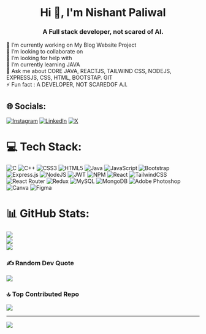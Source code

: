 <h1 align="center">Hi 👋, I'm Nishant Paliwal</h1>
<h3 align="center">A Full stack developer, not scared of AI.</h3>

🔭 I’m currently working on My Blog Website Project<br>👯 I’m looking to collaborate on <br>🤝 I’m looking for help with<br>🌱 I’m currently learning JAVA<br>💬 Ask me about CORE JAVA, REACTJS, TAILWIND CSS, NODEJS, EXPRESSJS,  CSS, HTML, BOOTSTAP. GIT<br>⚡ Fun fact : A DEVELOPER, NOT SCAREDOF A.I.

## 🌐 Socials:
[![Instagram](https://img.shields.io/badge/Instagram-%23E4405F.svg?logo=Instagram&logoColor=white)](https://instagram.com/nishant.paliwal783) [![LinkedIn](https://img.shields.io/badge/LinkedIn-%230077B5.svg?logo=linkedin&logoColor=white)](https://linkedin.com/in/nishant-paliwal) [![X](https://img.shields.io/badge/X-black.svg?logo=X&logoColor=white)](https://x.com/NishantTech783) 

# 💻 Tech Stack:
![C](https://img.shields.io/badge/c-%2300599C.svg?style=flat&logo=c&logoColor=white) ![C++](https://img.shields.io/badge/c++-%2300599C.svg?style=flat&logo=c%2B%2B&logoColor=white) ![CSS3](https://img.shields.io/badge/css3-%231572B6.svg?style=flat&logo=css3&logoColor=white) ![HTML5](https://img.shields.io/badge/html5-%23E34F26.svg?style=flat&logo=html5&logoColor=white) ![Java](https://img.shields.io/badge/java-%23ED8B00.svg?style=flat&logo=openjdk&logoColor=white) ![JavaScript](https://img.shields.io/badge/javascript-%23323330.svg?style=flat&logo=javascript&logoColor=%23F7DF1E) ![Bootstrap](https://img.shields.io/badge/bootstrap-%238511FA.svg?style=flat&logo=bootstrap&logoColor=white) ![Express.js](https://img.shields.io/badge/express.js-%23404d59.svg?style=flat&logo=express&logoColor=%2361DAFB) ![NodeJS](https://img.shields.io/badge/node.js-6DA55F?style=flat&logo=node.js&logoColor=white) ![JWT](https://img.shields.io/badge/JWT-black?style=flat&logo=JSON%20web%20tokens) ![NPM](https://img.shields.io/badge/NPM-%23CB3837.svg?style=flat&logo=npm&logoColor=white) ![React](https://img.shields.io/badge/react-%2320232a.svg?style=flat&logo=react&logoColor=%2361DAFB) ![TailwindCSS](https://img.shields.io/badge/tailwindcss-%2338B2AC.svg?style=flat&logo=tailwind-css&logoColor=white) ![React Router](https://img.shields.io/badge/React_Router-CA4245?style=flat&logo=react-router&logoColor=white) ![Redux](https://img.shields.io/badge/redux-%23593d88.svg?style=flat&logo=redux&logoColor=white) ![MySQL](https://img.shields.io/badge/mysql-%2300000f.svg?style=flat&logo=mysql&logoColor=white) ![MongoDB](https://img.shields.io/badge/MongoDB-%234ea94b.svg?style=flat&logo=mongodb&logoColor=white) ![Adobe Photoshop](https://img.shields.io/badge/adobe%20photoshop-%2331A8FF.svg?style=flat&logo=adobe%20photoshop&logoColor=white) ![Canva](https://img.shields.io/badge/Canva-%2300C4CC.svg?style=flat&logo=Canva&logoColor=white) ![Figma](https://img.shields.io/badge/figma-%23F24E1E.svg?style=flat&logo=figma&logoColor=white)
# 📊 GitHub Stats:
![](https://github-readme-stats.vercel.app/api?username=Nishant0783&theme=onedark&hide_border=false&include_all_commits=true&count_private=false)<br/>
![](https://github-readme-streak-stats.herokuapp.com/?user=Nishant0783&theme=onedark&hide_border=false)<br/>
![](https://github-readme-stats.vercel.app/api/top-langs/?username=Nishant0783&theme=onedark&hide_border=false&include_all_commits=true&count_private=false&layout=compact)

### ✍️ Random Dev Quote
![](https://quotes-github-readme.vercel.app/api?type=horizontal&theme=tokyonight)

### 🔝 Top Contributed Repo
![](https://github-contributor-stats.vercel.app/api?username=Nishant0783&limit=5&theme=tokyonight&combine_all_yearly_contributions=true)

---
[![](https://visitcount.itsvg.in/api?id=Nishant0783&icon=0&color=12)](https://visitcount.itsvg.in)

<!-- Proudly created with GPRM ( https://gprm.itsvg.in ) -->
